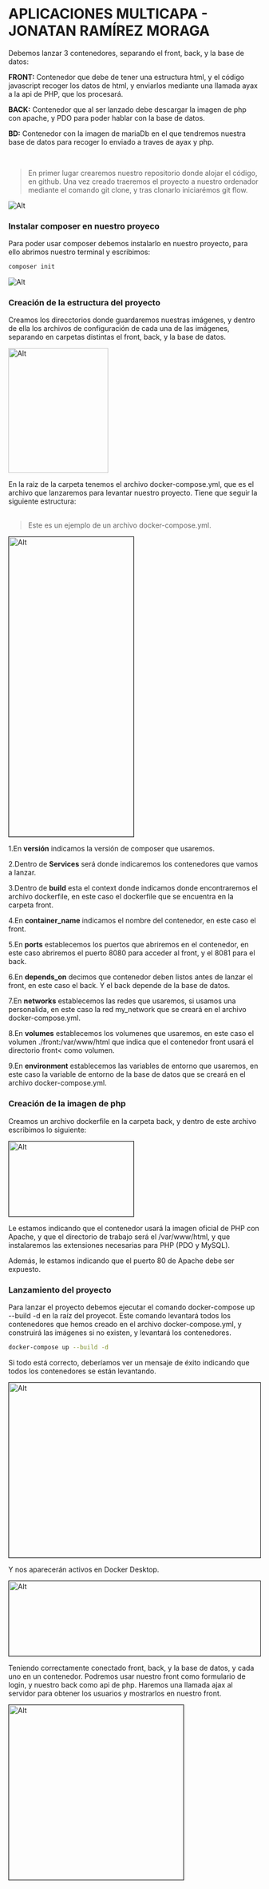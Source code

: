 # APLICACIONES MULTICAPA - JONATAN RAMÍREZ MORAGA


Debemos lanzar 3 contenedores, separando el front, back, y la base de datos:


**FRONT:**
Contenedor que debe de tener una estructura html, y el código javascript recoger los datos de html,
y enviarlos mediante una llamada ayax a la api de PHP, que los procesará.

**BACK:**
Contenedor que al ser lanzado debe descargar la imagen de php con apache, y PDO para poder hablar con la base de datos.

**BD:**
Contenedor con la imagen de mariaDb en el que tendremos nuestra base de datos para recoger lo enviado a traves de ayax y php.

<br>





>En primer lugar crearemos nuestro repositorio donde alojar el código, en github. Una vez creado traeremos el proyecto a nuestro ordenador mediante el comando git clone, y tras clonarlo iniciarémos git flow.



![Alt](front/img/1.png)


<h3>Instalar composer en nuestro proyeco</h3>
<p>Para poder usar composer debemos instalarlo en nuestro proyecto, para ello abrimos nuestro terminal y escribimos:<br></p>

```bash
composer init
```

![Alt](front/img/2.png)

<h3>Creación de la estructura del proyecto</h3>

Creamos los direcctorios donde guardaremos nuestras imágenes, y dentro de ella los archivos de configuración de cada una de las imágenes, separando en carpetas distintas el front, back, y la base de datos.

<img src="front/img/4.png" alt="Alt" width="200" height="250">

En la raiz de la carpeta tenemos el archivo docker-compose.yml, que es el archivo que lanzaremos para levantar nuestro proyecto.
Tiene que seguir la siguiente estructura:
<br>
<br>
>Este es un ejemplo de un archivo docker-compose.yml.

<img src="front/img/3.png" alt="Alt" width="250" height="600" border="1" >




<p>1.En <strong>versión</strong> indicamos la versión de composer que usaremos.</p>

<p>2.Dentro de <strong>Services</strong> será donde indicaremos los contenedores que vamos a lanzar.</p>

<p>3.Dentro de <strong>build</strong> esta el context donde indicamos donde encontraremos el archivo dockerfile, en este caso el dockerfile que se encuentra en la carpeta front.</p>

<p>4.En <strong>container_name</strong> indicamos el nombre del contenedor, en este caso el front.</p>

<p>5.En <strong>ports</strong> establecemos los puertos que abriremos en el contenedor, en este caso abriremos el puerto 8080 para acceder al front, y el 8081 para el back.

<p>6.En <strong>depends_on</strong> decimos que contenedor deben listos antes de lanzar el front, en este caso el back. Y el back depende de la base de datos.</p>

<p>7.En <strong>networks</strong> establecemos las redes que usaremos, si usamos una personalida, en este caso la red my_network que se creará en el archivo docker-compose.yml.</p>

<p>8.En <strong>volumes</strong> establecemos los volumenes que usaremos, en este caso el volumen ./front:/var/www/html que indica que el contenedor front usará el directorio front< como volumen.</p>

<p>9.En <strong>environment</strong> establecemos las variables de entorno que usaremos, en este caso la variable de entorno de la base de datos que se creará en el archivo docker-compose.yml.</p>



<h3>Creación de la imagen de php</h3>

<p>Creamos un archivo dockerfile en la carpeta back, y dentro de este archivo escribimos lo siguiente:</p>

<img src="front/img/5.png" alt="Alt" width="250" height="150" border="1" >

Le estamos indicando que el contenedor usará la imagen oficial de PHP con Apache, y que el directorio de trabajo será el /var/www/html, y que instalaremos las extensiones necesarias para PHP (PDO y MySQL).

Además, le estamos indicando que el puerto 80 de Apache debe ser expuesto.

<h3>Lanzamiento del proyecto</h3>

<p>Para lanzar el proyecto debemos ejecutar el comando docker-compose up --build -d en la raíz del proyecot. Este comando levantará todos los contenedores que hemos creado en el archivo docker-compose.yml, y construirá las imágenes si no existen, y levantará los contenedores.</p>

```bash
docker-compose up --build -d
```

Si todo está correcto, deberíamos ver un mensaje de éxito indicando que todos los contenedores se están levantando.

<img src="front/img/6.png" alt="Alt" width="550" height="350" border="1" >

Y nos aparecerán activos en Docker Desktop.

<img src="front/img/7.png" alt="Alt" width="550" height="150" border="1" >


Teniendo correctamente conectado front, back, y la base de datos, y cada uno en un contenedor. Podremos usar nuestro front como formulario de login, y nuestro back como api de php. Haremos una llamada ajax al servidor para obtener los usuarios y mostrarlos en nuestro front.

<img src="front/img/8.png" alt="Alt" width="350" height="350" border="1" >







